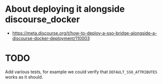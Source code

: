 # About deploying it alongside discourse_docker
- https://meta.discourse.org/t/how-to-deploy-a-sso-bridge-alongside-a-discourse-docker-deployment/110003

# TODO
Add various tests, for example we could verify that `DEFAULT_SSO_ATTRIBUTES` works as it should.
